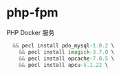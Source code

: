 # php-fpm
PHP Docker 服务

```php
  && pecl install pdo_mysql-1.0.2 \
    && pecl install imagick-3.7.0 \
    && pecl install opcache-7.0.5 \
    && pecl install apcu-5.1.22 \
```